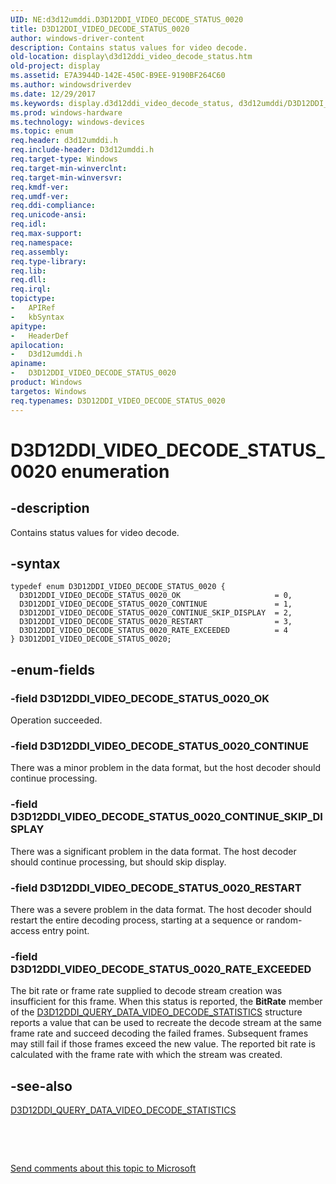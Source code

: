 ```yaml
---
UID: NE:d3d12umddi.D3D12DDI_VIDEO_DECODE_STATUS_0020
title: D3D12DDI_VIDEO_DECODE_STATUS_0020
author: windows-driver-content
description: Contains status values for video decode.
old-location: display\d3d12ddi_video_decode_status.htm
old-project: display
ms.assetid: E7A3944D-142E-450C-B9EE-9190BF264C60
ms.author: windowsdriverdev
ms.date: 12/29/2017
ms.keywords: display.d3d12ddi_video_decode_status, d3d12umddi/D3D12DDI_VIDEO_DECODE_STATUS_0020_CONTINUE, D3D12DDI_VIDEO_DECODE_STATUS_0020_RESTART, D3D12DDI_VIDEO_DECODE_STATUS_0020_CONTINUE, d3d12umddi/D3D12DDI_VIDEO_DECODE_STATUS_0020_CONTINUE_SKIP_DISPLAY, D3D12DDI_VIDEO_DECODE_STATUS_0020_RATE_EXCEEDED, D3D12DDI_VIDEO_DECODE_STATUS_0020 enumeration [Display Devices], d3d12umddi/D3D12DDI_VIDEO_DECODE_STATUS_0020_OK, D3D12DDI_VIDEO_DECODE_STATUS_0020, D3D12DDI_VIDEO_DECODE_STATUS_0020_CONTINUE_SKIP_DISPLAY, d3d12umddi/D3D12DDI_VIDEO_DECODE_STATUS_0020, d3d12umddi/D3D12DDI_VIDEO_DECODE_STATUS_0020_RESTART, d3d12umddi/D3D12DDI_VIDEO_DECODE_STATUS_0020_RATE_EXCEEDED, D3D12DDI_VIDEO_DECODE_STATUS_0020_OK
ms.prod: windows-hardware
ms.technology: windows-devices
ms.topic: enum
req.header: d3d12umddi.h
req.include-header: D3d12umddi.h
req.target-type: Windows
req.target-min-winverclnt: 
req.target-min-winversvr: 
req.kmdf-ver: 
req.umdf-ver: 
req.ddi-compliance: 
req.unicode-ansi: 
req.idl: 
req.max-support: 
req.namespace: 
req.assembly: 
req.type-library: 
req.lib: 
req.dll: 
req.irql: 
topictype: 
-	APIRef
-	kbSyntax
apitype: 
-	HeaderDef
apilocation: 
-	D3d12umddi.h
apiname: 
-	D3D12DDI_VIDEO_DECODE_STATUS_0020
product: Windows
targetos: Windows
req.typenames: D3D12DDI_VIDEO_DECODE_STATUS_0020
---
```


# D3D12DDI_VIDEO_DECODE_STATUS_0020 enumeration


## -description


Contains status values for video decode.


## -syntax


````
typedef enum D3D12DDI_VIDEO_DECODE_STATUS_0020 { 
  D3D12DDI_VIDEO_DECODE_STATUS_0020_OK                     = 0,
  D3D12DDI_VIDEO_DECODE_STATUS_0020_CONTINUE               = 1,
  D3D12DDI_VIDEO_DECODE_STATUS_0020_CONTINUE_SKIP_DISPLAY  = 2,
  D3D12DDI_VIDEO_DECODE_STATUS_0020_RESTART                = 3,
  D3D12DDI_VIDEO_DECODE_STATUS_0020_RATE_EXCEEDED          = 4
} D3D12DDI_VIDEO_DECODE_STATUS_0020;
````


## -enum-fields




### -field D3D12DDI_VIDEO_DECODE_STATUS_0020_OK

Operation succeeded.


### -field D3D12DDI_VIDEO_DECODE_STATUS_0020_CONTINUE

There was a minor problem in the data format, but the host decoder should continue processing.


### -field D3D12DDI_VIDEO_DECODE_STATUS_0020_CONTINUE_SKIP_DISPLAY

There was a significant problem in the data format. The host decoder should continue processing, but should skip display.


### -field D3D12DDI_VIDEO_DECODE_STATUS_0020_RESTART

There was a severe problem in the data format. The host decoder should restart the entire decoding process, starting at a sequence or random-access entry point.


### -field D3D12DDI_VIDEO_DECODE_STATUS_0020_RATE_EXCEEDED

The bit rate or frame rate supplied to decode stream creation was insufficient for this frame.  When this status is reported, the <b>BitRate</b> member of the <a href="..\d3d12umddi\ns-d3d12umddi-d3d12ddi_query_data_video_decode_statistics_0022.md">D3D12DDI_QUERY_DATA_VIDEO_DECODE_STATISTICS</a> structure reports a value that can be used to recreate the decode stream at the same frame rate and succeed decoding the failed frames.  Subsequent frames may still fail if those frames exceed the new value.  The reported bit rate is calculated with the frame rate with which the stream was created.


## -see-also

<a href="..\d3d12umddi\ns-d3d12umddi-d3d12ddi_query_data_video_decode_statistics_0022.md">D3D12DDI_QUERY_DATA_VIDEO_DECODE_STATISTICS</a>

 

 

<a href="mailto:wsddocfb@microsoft.com?subject=Documentation%20feedback [display\display]:%20D3D12DDI_VIDEO_DECODE_STATUS_0020 enumeration%20 RELEASE:%20(12/29/2017)&amp;body=%0A%0APRIVACY STATEMENT%0A%0AWe use your feedback to improve the documentation. We don't use your email address for any other purpose, and we'll remove your email address from our system after the issue that you're reporting is fixed. While we're working to fix this issue, we might send you an email message to ask for more info. Later, we might also send you an email message to let you know that we've addressed your feedback.%0A%0AFor more info about Microsoft's privacy policy, see http://privacy.microsoft.com/en-us/default.aspx." title="Send comments about this topic to Microsoft">Send comments about this topic to Microsoft</a>

